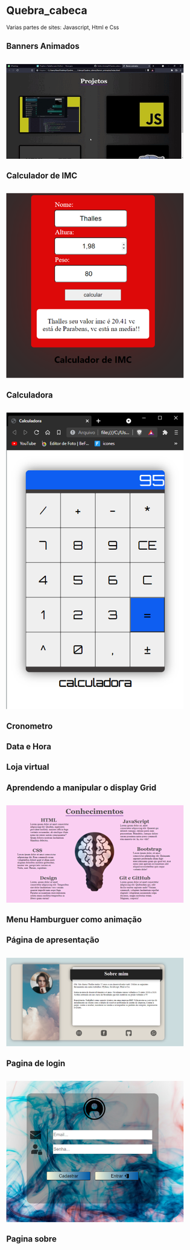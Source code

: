 # Quebra_cabeca
 Varias partes de sites: Javascript, Html e Css
## Banners Animados
<br>
<img width="470" src="src/assets/to_readme/Gif_Banners.gif">
<br>

## Calculador de IMC
<br>
<img width="470" src="src/assets/to_readme/IMC.PNG">
<br>

## Calculadora
<br>
<img width="470" src="src/assets/to_readme/imagem_calculadora.PNG">
<br>

## Cronometro

## Data e Hora

## Loja virtual

## Aprendendo a manipular o display Grid
<br>
<img width="470" src="src/assets/to_readme/ExemploPagina_ManipulacaoGrid.PNG">
<br>

## Menu Hamburguer como animação
 
## Página de apresentação
<br>
<img width="470" src="src/assets/to_readme/ExemploPagina_Apresentacao.PNG">
<br>

## Pagina de login
<br>
<img width="470" src="src/assets/to_readme/paginalogin.PNG">
<br>

## Pagina sobre


 





